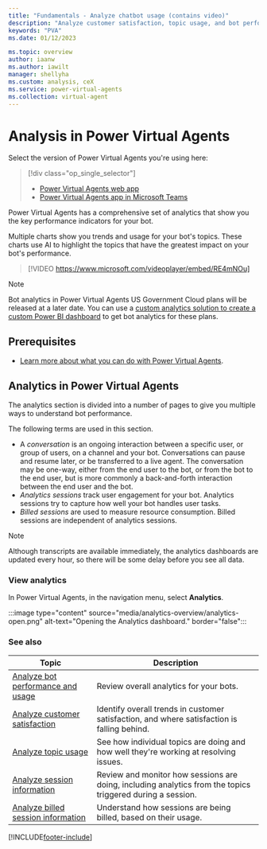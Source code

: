 ```yaml
---
title: "Fundamentals - Analyze chatbot usage (contains video)"
description: "Analyze customer satisfaction, topic usage, and bot performance in Power Virtual Agents."
keywords: "PVA"
ms.date: 01/12/2023

ms.topic: overview
author: iaanw
ms.author: iawilt
manager: shellyha
ms.custom: analysis, ceX
ms.service: power-virtual-agents
ms.collection: virtual-agent
---
```


# Analysis in Power Virtual Agents

Select the version of Power Virtual Agents you're using here:

> [!div class="op_single_selector"]
>
> - [Power Virtual Agents web app](analytics-overview.md)
> - [Power Virtual Agents app in Microsoft Teams](teams/analytics-overview-teams.md)

Power Virtual Agents has a comprehensive set of analytics that show you the key performance indicators for your bot.

Multiple charts show you trends and usage for your bot's topics. These charts use AI to highlight the topics that have the greatest impact on your bot's performance.

>
> [!VIDEO https://www.microsoft.com/videoplayer/embed/RE4mNOu]
>

> [!NOTE]
> Bot analytics in Power Virtual Agents US Government Cloud plans will be released at a later date. You can use a [custom analytics solution to create a custom Power BI dashboard](https://powervirtualagents.microsoft.com/blog/custom-analytics-solution-for-power-virtual-agents/) to get bot analytics for these plans.

## Prerequisites

- [Learn more about what you can do with Power Virtual Agents](fundamentals-what-is-power-virtual-agents.md).

## Analytics in Power Virtual Agents

The analytics section is divided into a number of pages to give you multiple ways to understand bot performance.

The following terms are used in this section.

- A _conversation_ is an ongoing interaction between a specific user, or group of users, on a channel and your bot. Conversations can pause and resume later, or be transferred to a live agent. The conversation may be one-way, either from the end user to the bot, or from the bot to the end user, but is more commonly a back-and-forth interaction between the end user and the bot.
- _Analytics sessions_ track user engagement for your bot. Analytics sessions try to capture how well your bot handles user tasks.
- _Billed sessions_ are used to measure resource consumption. Billed sessions are independent of analytics sessions.

> [!NOTE]
> Although transcripts are available immediately, the analytics dashboards are updated every hour, so there will be some delay before you see all data.

### View analytics

In Power Virtual Agents, in the navigation menu, select **Analytics**.

:::image type="content" source="media/analytics-overview/analytics-open.png" alt-text="Opening the Analytics dashboard." border="false":::

### See also

| Topic                                                              | Description                                                                                                |
|--------------------------------------------------------------------|------------------------------------------------------------------------------------------------------------|
| [Analyze bot performance and usage](analytics-summary.md)          | Review overall analytics for your bots.                                                                    |
| [Analyze customer satisfaction](analytics-csat.md)                 | Identify overall trends in customer satisfaction, and where satisfaction is falling behind.                |
| [Analyze topic usage](analytics-topic-details.md)                  | See how individual topics are doing and how well they're working at resolving issues.                      |
| [Analyze session information](analytics-sessions.md)               | Review and monitor how sessions are doing, including analytics from the topics triggered during a session. |
| [Analyze billed session information](analytics-billed-sessions.md) | Understand how sessions are being billed, based on their usage.                                            |

[!INCLUDE[footer-include](includes/footer-banner.md)]
